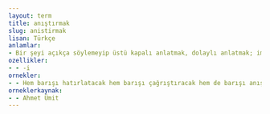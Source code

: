 ```yaml
---
layout: term
title: anıştırmak
slug: anistirmak
lisan: Türkçe
anlamlar:
- Bir şeyi açıkça söylemeyip üstü kapalı anlatmak, dolaylı anlatmak; ima etmek, ihsas etmek
ozellikler:
- - -i
ornekler:
- - Hem barışı hatırlatacak hem barışı çağrıştıracak hem de barışı anıştıracak.
orneklerkaynak:
- - Ahmet Ümit
---
```

